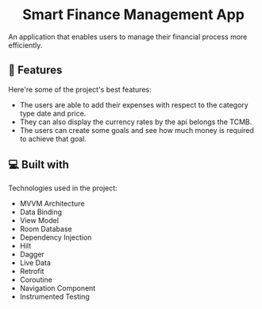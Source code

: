 <h1 align="center" id="title">Smart Finance Management App</h1>

<p id="description">An application that enables users to manage their financial process more efficiently.</p>

  
  
<h2>🧐 Features</h2>

Here're some of the project's best features:

*   The users are able to add their expenses with respect to the category type date and price.
*   They can also display the currency rates by the api belongs the TCMB.
*   The users can create some goals and see how much money is required to achieve that goal.

  
  
<h2>💻 Built with</h2>

Technologies used in the project:

*   MVVM Architecture
*   Data Binding
*   View Model
*   Room Database
*   Dependency Injection
*   Hilt
*   Dagger
*   Live Data
*   Retrofit
*   Coroutine
*   Navigation Component
*   Instrumented Testing
